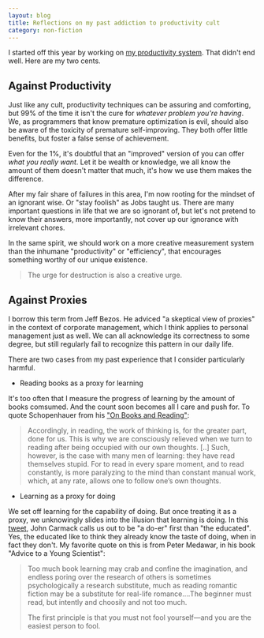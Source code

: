 ```yaml
---
layout: blog
title: Reflections on my past addiction to productivity cult
category: non-fiction
---
```


I started off this year by working on [my productivity system](/subtopics/lifestyle). That didn't end well. Here are my two cents.

## Against Productivity

Just like any cult, productivity techniques can be assuring and comforting, but 99% of the time it isn't the cure for *whatever problem you're having*. We, as programmers that know premature optimization is evil, should also be aware of the toxicity of premature self-improving. They both offer little benefits, but foster a false sense of achievement.

Even for the 1%, it's doubtful that an "improved" version of you can offer *what you really want*. Let it be wealth or knowledge, we all know the amount of them doesn't matter that much, it's how we use them makes the difference.

After my fair share of failures in this area, I'm now rooting for the mindset of an ignorant wise. Or "stay foolish" as Jobs taught us. There are many important questions in life that we are so ignorant of, but let's not pretend to know their answers, more importantly, not cover up our ignorance with irrelevant chores.

In the same spirit, we should work on a more creative measurement system than the inhumane "productivity" or "efficiency", that encourages something worthy of our unique existence.

> The urge for destruction is also a creative urge.

## Against Proxies

I borrow this term from Jeff Bezos. He adviced "a skeptical view of proxies" in the context of corporate management, which I think applies to personal management just as well. We can all acknowledge its correctness to some degree, but still regularly fail to recognize this pattern in our daily life.

There are two cases from my past experience that I consider particularly harmful.

- Reading books as a proxy for learning

It's too often that I measure the progress of learning by the amount of books comsumed. And the count soon becomes all I care and push for. To quote Schopenhauer from his ["On Books and Reading"](https://fs.blog/schopenhauer-on-reading/):

> Accordingly, in reading, the work of thinking is, for the greater part, done for us. This is why we are consciously relieved when we turn to reading after being occupied with our own thoughts.
>[..]
> Such, however, is the case with many men of learning: they have read themselves stupid. For to read in every spare moment, and to read constantly, is more paralyzing to the mind than constant manual work, which, at any rate, allows one to follow one’s own thoughts.

- Learning as a proxy for doing

We set off learning for the capability of doing. But once treating it as a proxy, we unknowingly slides into the illusion that learning is doing. In this [tweet](https://twitter.com/id_aa_carmack/status/1445424833181925376), John Carmack calls us out to be "a do-er" first than "the educated". Yes, the educated like to think they already know the taste of doing, when in fact they don't. My favorite quote on this is from Peter Medawar, in his book "Advice to a Young Scientist":

> Too much book learning may crab and confine the imagination, and endless poring over the research of others is sometimes psychologically a research substitute, much as reading romantic fiction may be a substitute for real-life romance….The beginner must read, but intently and choosily and not too much.
>
> The first principle is that you must not fool yourself—and you are the easiest person to fool.

